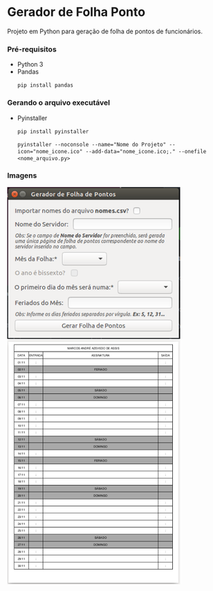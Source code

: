 # Gerador de Folha Ponto
Projeto em Python para geração de folha de pontos de funcionários.

### Pré-requisitos
* Python 3
* Pandas
    ```
    pip install pandas
    ```

### Gerando o arquivo executável
* Pyinstaller
    ```
    pip install pyinstaller
    ```
    
    ```
    pyinstaller --noconsole --name="Nome do Projeto" --icon="nome_icone.ico" --add-data="nome_icone.ico;." --onefile <nome_arquivo.py>
    ```

### Imagens
<img src="https://github.com/MarcosAndre5/geradorFolhaPonto/blob/main/imagens/interface.png" width="400">
<img src="https://github.com/MarcosAndre5/geradorFolhaPonto/blob/main/imagens/folhaGerada.png" width="400">
